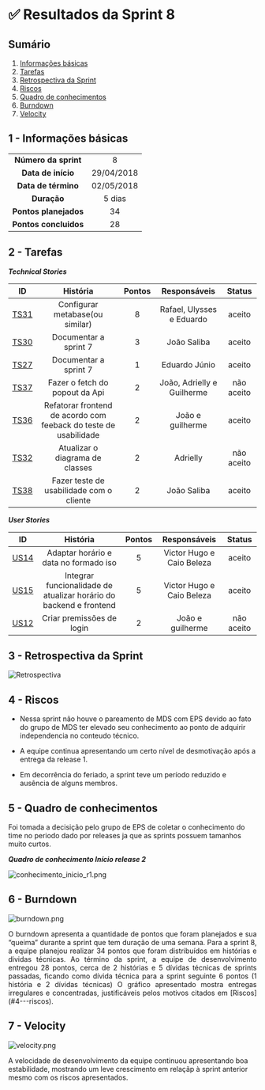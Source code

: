 

# ✅ Resultados da Sprint 8

## Sumário

1. [Informações básicas](#1---informações-básicas)
1. [Tarefas](#2---tarefas)
1. [Retrospectiva da Sprint](#3---retrospectiva-da-sprint)
1. [Riscos](#4---riscos)
1. [Quadro de conhecimentos](#5---quadro-de-conhecimentos)
1. [Burndown](#6---burndown)
1. [Velocity](#7---velocity)

## 1 - Informações básicas

| | |
|:--:|:--:|
|**Número da sprint**|8|
|**Data de início**|29/04/2018|
|**Data de término**|02/05/2018|
|**Duração**|5 dias|
|**Pontos planejados**|34|
|**Pontos concluidos**|28|


## 2 - Tarefas

***Technical Stories***


|ID|História|Pontos|Responsáveis|Status|
|:-:|:-----:|:----:|:----------:|:----:|
|[TS31](https://github.com/fga-gpp-mds/2018.1_gerencia_mais/issues/151)|Configurar metabase(ou similar)|8|Rafael, Ulysses e Eduardo|aceito|
|[TS30](https://github.com/fga-gpp-mds/2018.1_Gerencia_mais/pull/147)|Documentar a sprint 7|3|João Saliba|aceito|
|[TS27](https://github.com/fga-gpp-mds/2018.1_gerencia_mais/issues/144)|Documentar a sprint 7|1|Eduardo Júnio|aceito|
|[TS37](https://github.com/fga-gpp-mds/2018.1_gerencia_mais/issues/136)|Fazer o fetch do popout da Api|2|João, Adrielly e Guilherme|não aceito|
|[TS36](https://github.com/fga-gpp-mds/2018.1_gerencia_mais/issues/155)|Refatorar frontend de acordo com feeback do teste de usabilidade|2|João e guilherme|aceito|
|[TS32](https://github.com/fga-gpp-mds/2018.1_gerencia_mais/issues/152)|Atualizar o diagrama de classes|2|Adrielly|não aceito|
|[TS38](https://github.com/fga-gpp-mds/2018.1_gerencia_mais/issues/153)|Fazer teste de usabilidade com o cliente|2|João Saliba|aceito|


***User Stories***

|ID|História|Pontos|Responsáveis|Status|
|:-:|:-----:|:----:|:----------:|:----:|
|[US14](https://github.com/fga-gpp-mds/2018.1_gerencia_mais/issues/158)|Adaptar horário e data no formado iso|5|Victor Hugo e Caio Beleza|aceito|
|[US15](https://github.com/fga-gpp-mds/2018.1_gerencia_mais/issues/159)|Integrar funcionalidade de atualizar horário do backend e frontend|5|Victor Hugo e Caio Beleza|aceito|
|[US12](https://github.com/fga-gpp-mds/2018.1_gerencia_mais/issues/156)|Criar premissões de login|2|João e guilherme|não aceito|



## 3 - Retrospectiva da Sprint

![Retrospectiva](https://github.com/fga-gpp-mds/2018.1_Gerencia_mais/blob/is165_Resultado_Sprint_8/docs/documentos/imagens/Sprint8/retrospectiva_s8.png)

## 4 - Riscos

- Nessa sprint não houve o pareamento de MDS com EPS devido ao fato do grupo de MDS ter elevado seu conhecimento ao ponto de adquirir independencia no conteudo técnico.

- A equipe continua apresentando um certo nível de desmotivação após a entrega da release 1.

- Em decorrência do feriado, a sprint teve um período reduzido e ausência de alguns membros.

## 5 - Quadro de conhecimentos

Foi tomada a decisição pelo grupo de EPS de coletar o conhecimento do time no periodo dado por releases ja que as sprints possuem tamanhos muito curtos.

***Quadro de conhecimento Início release 2***

![conhecimento_inicio_r1.png](https://github.com/fga-gpp-mds/2018.1_Gerencia_mais/blob/is165_Resultado_Sprint_8/docs/documentos/imagens/Sprint8/conhecimento_s8.png)

## 6 - Burndown

![burndown.png](https://github.com/fga-gpp-mds/2018.1_Gerencia_mais/blob/is165_Resultado_Sprint_8/docs/documentos/imagens/Sprint8/burndown_s8.png)

<p align="justify">O burndown apresenta a quantidade de pontos que foram planejados e sua “queima” durante a sprint que tem duração de uma semana. Para a sprint 8, a equipe planejou realizar 34 pontos que foram distribuídos em histórias e dividas técnicas.
Ao término da sprint, a equipe de desenvolvimento entregou 28 pontos, cerca de 2 histórias e 5 dívidas técnicas de sprints passadas, ficando como dívida técnica para a sprint seguinte 6 pontos (1 história e 2 dívidas técnicas) O gráfico apresentado mostra entregas irregulares e concentradas, justificáveis pelos motivos citados em [Riscos](#4---riscos).</p>


## 7 - Velocity

![velocity.png](https://github.com/fga-gpp-mds/2018.1_Gerencia_mais/blob/is165_Resultado_Sprint_8/docs/documentos/imagens/Sprint8/velocity_s8.png)

A velocidade de desenvolvimento da equipe continuou apresentando boa estabilidade, mostrando um leve crescimento em relaçãp à sprint anterior mesmo com os riscos apresentados.
